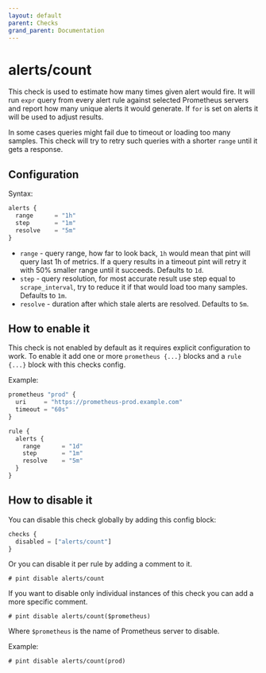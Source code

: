 ```yaml
---
layout: default
parent: Checks
grand_parent: Documentation
---
```


# alerts/count

This check is used to estimate how many times given alert would fire.
It will run `expr` query from every alert rule against selected Prometheus
servers and report how many unique alerts it would generate.
If `for` is set on alerts it will be used to adjust results.

In some cases queries might fail due to timeout or loading too many samples.
This check will try to retry such queries with a shorter `range` until it
gets a response.

## Configuration

Syntax:

```js
alerts {
  range      = "1h"
  step       = "1m"
  resolve    = "5m"
}
```

- `range` - query range, how far to look back, `1h` would mean that pint will
  query last 1h of metrics. If a query results in a timeout pint will retry it
  with 50% smaller range until it succeeds.
  Defaults to `1d`.
- `step` - query resolution, for most accurate result use step equal
  to `scrape_interval`, try to reduce it if that would load too many samples.
  Defaults to `1m`.
- `resolve` - duration after which stale alerts are resolved. Defaults to `5m`.

## How to enable it

This check is not enabled by default as it requires explicit configuration
to work.
To enable it add one or more `prometheus {...}` blocks and a `rule {...}` block
with this checks config.

Example:

```js
prometheus "prod" {
  uri     = "https://prometheus-prod.example.com"
  timeout = "60s"
}

rule {
  alerts {
    range      = "1d"
    step       = "1m"
    resolve    = "5m"
  }
}
```

## How to disable it

You can disable this check globally by adding this config block:

```js
checks {
  disabled = ["alerts/count"]
}
```

Or you can disable it per rule by adding a comment to it.

`# pint disable alerts/count`

If you want to disable only individual instances of this check
you can add a more specific comment.

`# pint disable alerts/count($prometheus)`

Where `$prometheus` is the name of Prometheus server to disable.

Example:

`# pint disable alerts/count(prod)`
